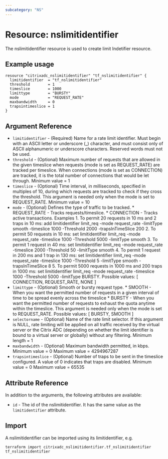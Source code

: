 ```yaml
---
subcategory: "NS"
---
```


# Resource: nslimitidentifier

The nslimitidentifier resource is used to create limit Indetifier resource.


## Example usage

```hcl
resource "citrixadc_nslimitidentifier" "tf_nslimitidentifier" {
  limitidentifier  = "tf_nslimitidentifier"
  threshold        = 1
  timeslice        = 1000
  limittype        = "BURSTY"
  mode             = "REQUEST_RATE"
  maxbandwidth     = 0
  trapsintimeslice = 1
}
```


## Argument Reference

* `limitidentifier` - (Required) Name for a rate limit identifier. Must begin with an ASCII letter or underscore (_) character, and must consist only of ASCII alphanumeric or underscore characters. Reserved words must not be used.
* `threshold` - (Optional) Maximum number of requests that are allowed in the given timeslice when requests (mode is set as REQUEST_RATE) are tracked per timeslice. When connections (mode is set as CONNECTION) are tracked, it is the total number of connections that would be let through. Minimum value =  1
* `timeslice` - (Optional) Time interval, in milliseconds, specified in multiples of 10, during which requests are tracked to check if they cross the threshold. This argument is needed only when the mode is set to REQUEST_RATE. Minimum value =  10
* `mode` - (Optional) Defines the type of traffic to be tracked. * REQUEST_RATE - Tracks requests/timeslice. * CONNECTION - Tracks active transactions. Examples 1. To permit 20 requests in 10 ms and 2 traps in 10 ms: add limitidentifier limit_req -mode request_rate -limitType smooth -timeslice 1000 -Threshold 2000 -trapsInTimeSlice 200 2. To permit 50 requests in 10 ms: set  limitidentifier limit_req -mode request_rate -timeslice 1000 -Threshold 5000 -limitType smooth 3. To permit 1 request in 40 ms: set limitidentifier limit_req -mode request_rate -timeslice 2000 -Threshold 50 -limitType smooth 4. To permit 1 request in 200 ms and 1 trap in 130 ms: set limitidentifier limit_req -mode request_rate -timeslice 1000 -Threshold 5 -limitType smooth -trapsInTimeSlice 8 5. To permit 5000 requests in 1000 ms and 200 traps in 1000 ms: set limitidentifier limit_req  -mode request_rate -timeslice 1000 -Threshold 5000 -limitType BURSTY. Possible values: [ CONNECTION, REQUEST_RATE, NONE ]
* `limittype` - (Optional) Smooth or bursty request type. * SMOOTH - When you want the permitted number of requests in a given interval of time to be spread evenly across the timeslice * BURSTY - When you want the permitted number of requests to exhaust the quota anytime within the timeslice. This argument is needed only when the mode is set to REQUEST_RATE. Possible values: [ BURSTY, SMOOTH ]
* `selectorname` - (Optional) Name of the rate limit selector. If this argument is NULL, rate limiting will be applied on all traffic received by the virtual server or the Citrix ADC (depending on whether the limit identifier is bound to a virtual server or globally) without any filtering. Minimum length =  1
* `maxbandwidth` - (Optional) Maximum bandwidth permitted, in kbps. Minimum value =  0 Maximum value =  4294967287
* `trapsintimeslice` - (Optional) Number of traps to be sent in the timeslice configured. A value of 0 indicates that traps are disabled. Minimum value =  0 Maximum value =  65535


## Attribute Reference

In addition to the arguments, the following attributes are available:

* `id` - The id of the nslimitidentifier. It has the same value as the `limitidentifier` attribute.


## Import

A nslimitidentifier can be imported using its limitidentifier, e.g.

```shell
terraform import citrixadc_nslimitidentifier.tf_nslimitidentifier tf_nslimitidentifier
```
